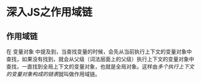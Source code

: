 # 深入JS之作用域链
## 作用域链
在 变量对象 中提及到，当查找变量的时候，会先从当前执行上下文的变量对象中查找，如果没有找到，就会从父级（词法层面上的父级）执行上下文的变量对象中查找，一直找到全局上下文的变量对象，也就是全局对象。这样由*多个执行上下文的变量对象构成的链表*就叫做作用域链。
